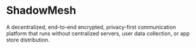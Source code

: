 # ShadowMesh
A decentralized, end-to-end encrypted, privacy-first communication platform that runs without centralized servers, user data collection, or app store distribution.
